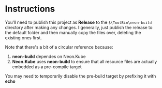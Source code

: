 ﻿# Instructions

You'll need to publish this project as **Release** to the `$\ToolBin\neon-build` directory after making any changes.  I generally, just publish the release to the default folder and then manually copy the files over, deleting the existing ones first.

Note that there's a bit of a circular reference because:

1. **neon-build** dependes on Neon.Kube
2. **Neon.Kube** uses **neon-build** to ensure that all resource files are actually embedded as a pre-compile target

You may need to temporarily disable the pre-build target by prefixing it with **echo**
